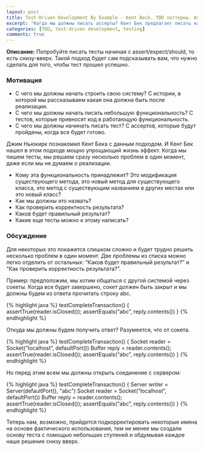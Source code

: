 ```yaml
---
layout: post
title: Test-Driven Development By Example - Kent Beck. TDD паттерны. Assert First.
excerpt: "Когда мы должны писать ассерты? Кент Бек предлагает писать их первыми."
categories: [TDD, test-driven development, testing]
comments: true
---
```


<b>Описание:</b> Попробуйте писать тесты начиная с assert/expect/should, то есть снизу-вверх. Такой подход будет сам подсказывать вам, что нужно сделать для того, чтобы тест прошел успешно.

### Мотивация

- С чего мы должны начать строить свою систему? С истории, в которой мы рассказываем какая она должна быть после реализации.
- С чего мы должны начать писать небольшую функциональность? С тестов, которые привносят код в работающую функциональность.
- С чего мы должны начинать писать тест? С ассертов, которые будут пройдены, когда все будет готово.

Джим Ньюкирк познакомил Кент Бека с данным подходом. И Кент Бек нашел в этом подходе мощно упрощающий жизнь эффект. Когда мы пишем тесты, мы решаем сразу несколько проблем в один момент, даже если мы не думаем о реализации.

- Кому эта функциональность принадлежит? Это модификация существующего метода, это новый метод для существующего класса, это метод с существующим названием в других местах или это новый класс?
- Как мы должны это назвать?
- Как проверить корректность результата?
- Каков будет правильный результат?
- Какие еще тесты можно к этому написать?

### Обсуждение

Для некоторых это покажется слишком сложно и будет трудно решить несколько проблем в один момент. Две проблемы из списка можно легко отделить от остальных: “Каков будет правильный результат?” и “Как проверить корректность результата?”.

Пример: предположим, мы хотим общаться с другой системой через сокеты. Когда все будет завершено, сокет должен быть закрыт и мы должны будем из ответа прочитать строку abc.

{% highlight java %}
testCompleteTransaction() {
  assertTrue(reader.isClosed());
  assertEquals(“abc”, reply.contents())
}
{% endhighlight %}

Откуда мы должны будем получить ответ? Разумеется, что от сокета.

{% highlight java %}
testCompleteTransaction() {
  Socket reader = Socket(“localhost”, defaultPort())
  Buffer reply = reader.contents();
  assertTrue(reader.isClosed());
  assertEquals(“abc”, reply.contents())
}
{% endhighlight %}

Но перед этим всем мы должны открыть соединение с сервером:

{% highlight java %}
testCompleteTransaction() {
  Server writer = Server(defaultPort(), "abc")
  Socket reader = Socket(“localhost”, defaultPort())
  Buffer reply = reader.contents();
  assertTrue(reader.isClosed());
  assertEquals(“abc”, reply.contents())
}
{% endhighlight %}

Теперь нам, возможно, прийдется подкорректировать некоторые имена на основе фактического использования, тем не менее мы создали основу теста с помощью небольших ступеней и обдумывая каждое наше решение снизу вверх.
